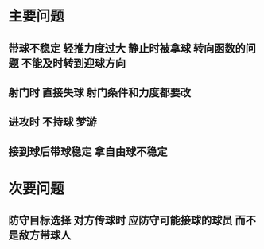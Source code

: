 # 主要问题
## 带球不稳定 轻推力度过大 静止时被拿球 转向函数的问题 不能及时转到迎球方向
## 射门时 直接失球 射门条件和力度都要改
## 进攻时 不持球 梦游
## 接到球后带球稳定 拿自由球不稳定

# 次要问题
## 防守目标选择 对方传球时 应防守可能接球的球员 而不是敌方带球人
